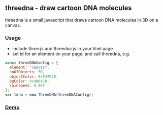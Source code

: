 ## threedna - draw cartoon DNA molecules

threedna is a small javascript that draws cartoon DNA molecules in 3D on a canvas.

### Usage

* include three.js and threedna.js in your html page
* set id for an element on your page, and call threedna, e.g.
```javascript
const threeDNAConfig = {
  element: "canvas",
  noOfObjects: 50,
  objectColor: 0xF47D20,
  bgColor: 0x0B0158,
  rainSpeed: 0.005
};
var tdna = new ThreeDNA(threeDNAConfig);
```

### [Demo](https://nmb.github.io/threedna/)

